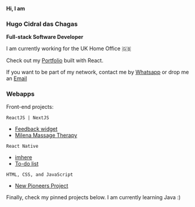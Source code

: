 #### Hi, I am ####
### Hugo Cidral das Chagas ###
__Full-stack Software Developer__

I am currently working for the UK Home Office 🇬🇧

Check out my [Portfolio](https://www.hugochagas.co.uk/) built with React.

If you want to be part of my network, contact me by [Whatsapp]( https://wa.me/447450599950) or drop me an [Email](mailto:hugochagasuk@gmail.com)

### Webapps ###

Front-end projects:

```
ReactJS | NextJS
```

* [Feedback widget](https://feedback-widget-wine.vercel.app/)
* [Milena Massage Therapy](https://milenamassagetherapy.co.uk/)


```
React Native
```

* [imhere](https://github.com/h-chagas/imhere)
* [To-do list](https://github.com/h-chagas/to-do-list-react-ignite-challenge-01)


```
HTML, CSS, and JavaScript
```

* [New Pioneers Project](https://www.newpioneersproject.co.uk/)



Finally, check my pinned projects below. I am currently learning Java :)

